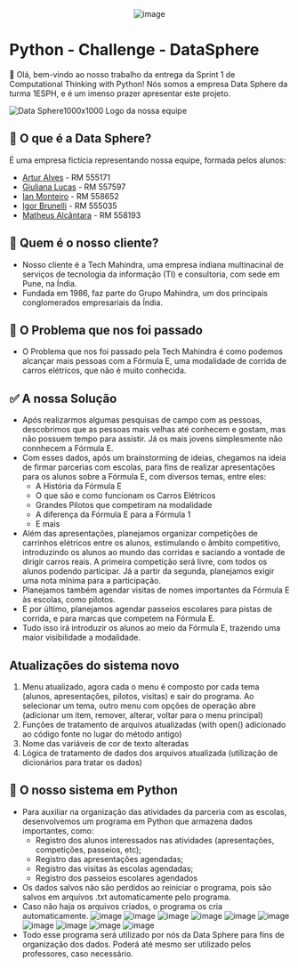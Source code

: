 
<div align="center">
  <img src="https://github.com/DataSphere-Solutions/Python-Challenge/assets/152393807/5cefd3e4-9edf-46b6-9976-108b7c2a177a" alt="image">
</div> 

# Python - Challenge - DataSphere 
👋 Olá, bem-vindo ao nosso trabalho da entrega da Sprint 1 de Computational Thinking with Python! Nós somos a empresa Data Sphere da turma 1ESPH, e é um imenso prazer apresentar este projeto.

![Data Sphere1000x1000](https://github.com/ianmonteirom/CP2-Edge/assets/152393807/0fe80a9b-6290-417d-8367-2abe3824d0b0)
Logo da nossa equipe
## 🔮 O que é a Data Sphere?
É uma empresa fictícia representando nossa equipe, formada pelos alunos: 
-  <a href="https://www.linkedin.com/in/artur-alves-tenca-b1ba862b6/">Artur Alves</a> - RM 555171 
- <a href="https://www.linkedin.com/in/giuliana-lucas-85b4532b6/">Giuliana Lucas</a> - RM 557597
- <a href="https://www.linkedin.com/in/ian-monteiro-moreira-a4543a2b7/">Ian Monteiro</a> - RM 558652 
- <a href="https://www.linkedin.com/in/igor-brunelli-ralo-39143a2b7/">Igor Brunelli</a> - RM 555035
- <a href="https://www.linkedin.com/in/matheus-estev%C3%A3o-5248b9238/">Matheus Alcântara</a> - RM 558193

## 👥 Quem é o nosso cliente?
- Nosso cliente é a Tech Mahindra, uma empresa indiana multinacinal de serviços de tecnologia da informação (TI) e consultoria, com sede em Pune, na Índia.
- Fundada em 1986, faz parte do Grupo Mahindra, um dos principais conglomerados empresariais da Índia.

## 🤔 O Problema que nos foi passado
- O Problema que nos foi passado pela Tech Mahindra é como podemos alcançar mais pessoas com a Fórmula E, uma modalidade de corrida de carros elétricos, que não é muito conhecida.

## ✅ A nossa Solução
- Após realizarmos algumas pesquisas de campo com as pessoas, descobrimos que as pessoas mais velhas até conhecem e gostam, mas não possuem tempo para assistir. Já os mais jovens simplesmente não connhecem a Fórmula E.
- Com esses dados, após um brainstorming de ideias, chegamos na ideia de firmar parcerias com escolas, para fins de realizar apresentações para os alunos sobre a Fórmula E, com diversos temas, entre eles:
  - A História da Fórmula E
  - O que são e como funcionam os Carros Elétricos
  - Grandes Pilotos que competiram na modalidade
  - A diferença da Fórmula E para a Fórmula 1
  - E mais
- Além das apresentações, planejamos organizar competições de carrinhos elétricos entre os alunos, estimulando o âmbito competitivo, introduzindo os alunos ao mundo das corridas e saciando a vontade de dirigir carros reais. A primeira competição será livre, com todos os alunos podendo participar. Já a partir da segunda, planejamos exigir uma nota mínima para a participação.
- Planejamos também agendar visitas de nomes importantes da Fórmula E às escolas, como pilotos.
- E por último, planejamos agendar passeios escolares para pistas de corrida, e para marcas que competem na Fórmula E.
- Tudo isso irá introduzir os alunos ao meio da Fórmula E, trazendo uma maior visibilidade a modalidade.


## Atualizações do sistema novo
1. Menu atualizado, agora cada o menu é composto por cada tema (alunos, apresentações, pilotos, visitas) e sair do programa. Ao selecionar um tema, outro menu com opções de operação abre (adicionar um item, remover, alterar, voltar para o menu principal)
2. Funções de tratamento de arquivos atualizadas (with open() adicionado ao código fonte no lugar do método antigo)
3. Nome das variáveis de cor de texto alteradas
4. Lógica de tratamento de dados dos arquivos atualizada (utilização de dicionários para tratar os dados)


## 🐍 O nosso sistema em Python
- Para auxiliar na organização das atividades da parceria com as escolas, desenvolvemos um programa em Python que armazena dados importantes, como:
  - Registro dos alunos interessados nas atividades (apresentações, competições, passeios, etc);
  - Registro das apresentações agendadas;
  - Registro das visitas às escolas agendadas;
  - Registro dos passeios escolares agendados
- Os dados salvos não são perdidos ao reiniciar o programa, pois são salvos em arquivos .txt automaticamente pelo programa.
- Caso não haja os arquivos criados, o programa os cria automaticamente.
![image](https://github.com/DataSphere-Solutions/Python-Challenge/assets/152393807/45c4b6e4-3172-4b5b-b95b-87f6a3544858)
![image](https://github.com/DataSphere-Solutions/Python-Challenge/assets/152393807/37dcf5a1-99ec-4fbc-8e06-464d00b19ed0)
![image](https://github.com/DataSphere-Solutions/Python-Challenge/assets/152393807/463d4125-6e03-4e0b-8e36-0657ac2970e0)
![image](https://github.com/DataSphere-Solutions/Python-Challenge/assets/152393807/8569b50b-4997-401f-a14e-96012fbc3326)
![image](https://github.com/DataSphere-Solutions/Python-Challenge/assets/152393807/a8bdbd69-d062-495f-af8f-851187f8b5b4)
![image](https://github.com/DataSphere-Solutions/Python-Challenge/assets/152393807/781ca717-39c5-428d-876e-656999734743)
![image](https://github.com/DataSphere-Solutions/Python-Challenge/assets/152393807/367501b3-515d-48fa-b7df-59f71bef4e44)
![image](https://github.com/DataSphere-Solutions/Python-Challenge/assets/152393807/00bcfb4f-9443-403c-8a7d-f6268887c6ca)
![image](https://github.com/DataSphere-Solutions/Python-Challenge/assets/152393807/6464fffe-73ae-47c7-bcd7-8dbce394636a)
![image](https://github.com/DataSphere-Solutions/Python-Challenge/assets/152393807/1b23172f-450e-4f87-81d5-001b7458b966)
- Todo esse programa será utilizado por nós da Data Sphere para fins de organização dos dados. Poderá até mesmo ser utilizado pelos professores, caso necessário.




